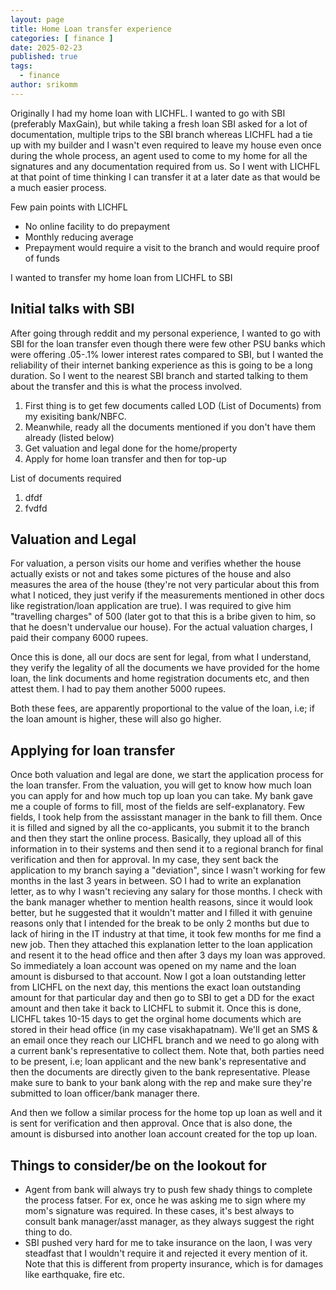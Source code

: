 ```yaml
---
layout: page
title: Home Loan transfer experience
categories: [ finance ]
date: 2025-02-23
published: true
tags:
  - finance
author: srikomm
---
```


Originally I had my home loan with LICHFL. I wanted to go with SBI (preferably MaxGain), but while taking a fresh loan SBI 
asked for a lot of documentation, multiple trips to the SBI branch whereas LICHFL had a tie up with my builder and I wasn't 
even required to leave my house even once during the whole process, an agent used to come to my home for all the signatures 
and any documentation required from us. So I went with LICHFL at that point of time thinking I can transfer it at a later date
as that would be a much easier process. 

Few pain points with LICHFL
- No online facility to do prepayment
- Monthly reducing average
- Prepayment would require a visit to the branch and would require proof of funds

I wanted to transfer my home loan from LICHFL to SBI  

## Initial talks with SBI

After going through reddit and my personal experience, I wanted to go with SBI for the loan transfer even though there were few 
other PSU banks which were offering .05-.1% lower interest rates compared to SBI, but I wanted the reliability of their internet 
banking experience as this is going to be a long duration. So I went to the nearest SBI branch and started talking to them about 
the transfer and this is what the process involved.

1. First thing is to get few documents called LOD (List of Documents) from my exisiting bank/NBFC.
2. Meanwhile, ready all the documents mentioned if you don't have them already (listed below)
3. Get valuation and legal done for the home/property
4. Apply for home loan transfer and then for top-up

List of documents required
1. dfdf
2. fvdfd

## Valuation and Legal

For valuation, a person visits our home and verifies whether the house actually exists or not and takes some pictures of the house
and also measures the area of the house (they're not very particular about this from what I noticed, they just verify if the measurements
mentioned in other docs like registration/loan application are true). I was required to give him "travelling charges" of 500 (later got to
that this is a bribe given to him, so that he doesn't undervalue our house). For the actual valuation charges, I paid their company 6000 rupees.

Once this is done, all our docs are sent for legal, from what I understand, they verify the legality of all the documents we have provided for 
the home loan, the link documents and home registration documents etc, and then attest them. I had to pay them another 5000 rupees.

Both these fees, are apparently proportional to the value of the loan, i.e; if the loan amount is higher, these will also go higher.

## Applying for loan transfer

Once both valuation and legal are done, we start the application process for the loan transfer. From the valuation, you will get to know how much
loan you can apply for and how much top up loan you can take. My bank gave me a couple of forms to fill, most of the fields are self-explanatory. 
Few fields, I took help from the assisstant manager in the bank to fill them. Once it is filled and signed by all the co-applicants, you submit it
to the branch and then they start the online process. Basically, they upload all of this information in to their systems and then send it to a 
regional branch for final verification and then for approval. In my case, they sent back the application to my branch saying a "deviation", since
I wasn't working for few months in the last 3 years in between. SO I had to write an explanation letter, as to why I wasn't recieving any salary for
those months. I check with the bank manager whether to mention health reasons, since it would look better, but he suggested that it wouldn't matter
and I filled it with genuine reasons only that I intended for the break to be only 2 months but due to lack of hiring in the IT industry at that 
time, it took few months for me find a new job. Then they attached this explanation letter to the loan application and resent it to the head office 
and then after 3 days my loan was approved. So immediately a loan account was opened on my name and the loan amount is disbursed to that account.
Now I got a loan outstanding letter from LICHFL on the next day, this mentions the exact loan outstanding amount for that particular day and then go
to SBI to get a DD for the exact amount and then take it back to LICHFL to submit it. Once this is done, LICHFL takes 10-15 days to get the orginal
home documents which are stored in their head office (in my case visakhapatnam). We'll get an SMS & an email once they reach our LICHFL branch and we 
need to go along with a current bank's representative to collect them. Note that, both parties need to be present, i.e; loan applicant and the new 
bank's representative and then the documents are directly given to the bank representative. Please make sure to bank to your bank along with the rep 
and make sure they're submitted to loan officer/bank manager there. 

And then we follow a similar process for the home top up loan as well and it is sent for verification and then approval. Once that is also done, the 
amount is disbursed into another loan account created for the top up loan. 


## Things to consider/be on the lookout for

- Agent from bank will always try to push few shady things to complete the process fatser. For ex, once he was asking me to sign where my mom's 
signature was required. In these cases, it's best always to consult bank manager/asst manager, as they always suggest the right thing to do.
- SBI pushed very hard for me to take insurance on the laon, I was very steadfast that I wouldn't require it and rejected it every mention of it.
Note that this is different from property insurance, which is for damages like earthquake, fire etc. 